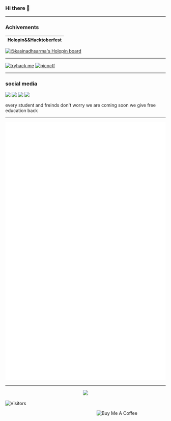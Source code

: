 ### Hi there 👋
<hr>
</hr>


### Achivements
                                       
 | Holopin&&Hacktoberfest|                                           
 | - |
[![@kasinadhsarma's Holopin board](https://holopin.io/api/user/board?user=kasinadhsarma)](https://holopin.io/@kasinadhsarma)

<hr>
<a href ="https://tryhackme.com/p/cacophonybusted5" target ="_blank"><img src ="https://user-images.githubusercontent.com/81065703/206114940-9aabcbec-024c-40da-8af3-115293b73cb3.png" alignalign="right" alt="tryhack me" style= "height:90px !important;"></a>
<a href ="https://play.picoctf.org/users/kasinadhsarma" target ="_blank"><img src ="https://ctftime.org/media/events/picoCTF-logo_1.png" alignalign="right" alt="picoctf" style="height: 90px !important;"></a>
</hr>

<hr>

### social media
<a href='https://www.linkedin.com/in/swayampakula-v-s-s-pavanakasinadhasarma-90634920b/' target="_blank"><img src="https://img.icons8.com/external-justicon-lineal-color-justicon/64/000000/external-linkedin-social-media-justicon-lineal-color-justicon.png"/></a>
<a href='https://twitter.com/VKasinadha'><img src="https://img.icons8.com/external-justicon-lineal-color-justicon/64/000000/external-twitter-social-media-justicon-lineal-color-justicon.png"/></a>
<a href='https://www.instagram.com/skasinadh/'><img src="https://img.icons8.com/external-justicon-lineal-color-justicon/64/000000/external-instagram-social-media-justicon-lineal-color-justicon.png"/></a>
<a href='https://discord.com/channels/kasi353l#5498'><img src="https://img.icons8.com/external-justicon-lineal-color-justicon/64/000000/external-discord-social-media-justicon-lineal-color-justicon.png"/></a>
<p>every student and freinds don't worry we are coming soon we give free education back</p>

</hr>

<hr>

![my github Metrics](github-metrics.svg)

</hr>

<hr>

<a href="https://github.com/kasinadhsarma/spotify_dashbord" target="_blank">
<p align="center">
  <img src="https://spotify-dashbord.vercel.app/api/now-playing" >
</p>
</a>


![Visitors](https://api.visitorbadge.io/api/visitors?path=https%3A%2F%2Fgithub.com%2Fkasinadhsarma&countColor=%23ff8a65)


<a href="https://www.buymeacoffee.com/kasinadhsarma" target="_blank"><img src="https://cdn.buymeacoffee.com/buttons/v2/default-red.png" align="right" alt="Buy Me A Coffee" style="height: 60px !important;width: 217px !important; " ></a>


</hr>
